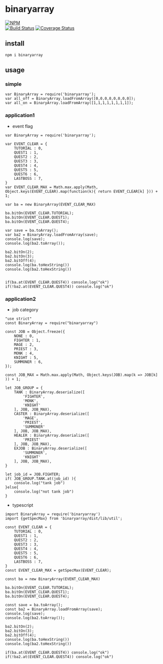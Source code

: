 # binaryarray

[![NPM](https://nodei.co/npm/binaryarray.png?downloads=true&downloadRank=true&stars=true)](https://nodei.co/npm/binaryarray)  
[![Build Status](https://secure.travis-ci.org/you21979/node-binaryarray.png?branch=master)](https://travis-ci.org/you21979/node-binaryarray)
[![Coverage Status](https://coveralls.io/repos/you21979/node-binaryarray/badge.png)](https://coveralls.io/r/you21979/node-binaryarray)

## install

```
npm i binaryarray
```

## usage

### simple

```
var BinaryArray = require('binaryarray');
var all_off = BinaryArray.loadFromArray([0,0,0,0,0,0,0,0]);
var all_on = BinaryArray.loadFromArray([1,1,1,1,1,1,1,1]);
```

### application1

* event flag

```
var BinaryArray = require('binaryarray');

var EVENT_CLEAR = {
    TUTORIAL : 0,
    QUEST1 : 1,
    QUEST2 : 2,
    QUEST3 : 3,
    QUEST4 : 4,
    QUEST5 : 5,
    QUEST6 : 6,
    LASTBOSS : 7,
}
var EVENT_CLEAR_MAX = Math.max.apply(Math, Object.keys(EVENT_CLEAR).map(function(k){ return EVENT_CLEAR[k] })) + 1;

var ba = new BinaryArray(EVENT_CLEAR_MAX)

ba.bitOn(EVENT_CLEAR.TUTORIAL);
ba.bitOn(EVENT_CLEAR.QUEST1);
ba.bitOn(EVENT_CLEAR.QUEST4);

var save = ba.toArray();
var ba2 = BinaryArray.loadFromArray(save);
console.log(save);
console.log(ba2.toArray());

ba2.bitOn(2);
ba2.bitOn(3);
ba2.bitOff(4);
console.log(ba.toHexString())
console.log(ba2.toHexString())


if(ba.at(EVENT_CLEAR.QUEST4)) console.log("ok")
if(!ba2.at(EVENT_CLEAR.QUEST4)) console.log("ok")

```

### application2

* job category

```
"use strict"
const BinaryArray = require("binaryarray")

const JOB = Object.freeze({
    NONE : 0,
    FIGHTER : 1,
    MAGE : 2,
    PRIEST : 3,
    MONK : 4,
    KNIGHT : 5,
    SUMMONER : 6,
});

const JOB_MAX = Math.max.apply(Math, Object.keys(JOB).map(k => JOB[k] )) + 1;

let JOB_GROUP = {
    TANK : BinaryArray.deserialize([
        'FIGHTER',
        'MONK',
        'KNIGHT'
    ], JOB, JOB_MAX),
    CASTER : BinaryArray.deserialize([
        'MAGE',
        'PRIEST',
        'SUMMONER'
    ], JOB, JOB_MAX),
    HEALER : BinaryArray.deserialize([
        'PRIEST'
    ], JOB, JOB_MAX),
    EXJOB : BinaryArray.deserialize([
        'SUMMONER',
        'KNIGHT'
    ], JOB, JOB_MAX),
}

let job_id = JOB.FIGHTER;
if( JOB_GROUP.TANK.at(job_id) ){
    console.log("tank job")
}else{
    console.log("not tank job")
}
```

* typescript

```
import BinaryArray = require('binaryarray')
import {getSpecMax} from 'binaryarray/dist/lib/util';

const EVENT_CLEAR = {
    TUTORIAL : 0,
    QUEST1 : 1,
    QUEST2 : 2,
    QUEST3 : 3,
    QUEST4 : 4,
    QUEST5 : 5,
    QUEST6 : 6,
    LASTBOSS : 7,
}
const EVENT_CLEAR_MAX = getSpecMax(EVENT_CLEAR);

const ba = new BinaryArray(EVENT_CLEAR_MAX)

ba.bitOn(EVENT_CLEAR.TUTORIAL);
ba.bitOn(EVENT_CLEAR.QUEST1);
ba.bitOn(EVENT_CLEAR.QUEST4);

const save = ba.toArray();
const ba2 = BinaryArray.loadFromArray(save);
console.log(save);
console.log(ba2.toArray());

ba2.bitOn(2);
ba2.bitOn(3);
ba2.bitOff(4);
console.log(ba.toHexString())
console.log(ba2.toHexString())

if(ba.at(EVENT_CLEAR.QUEST4)) console.log("ok")
if(!ba2.at(EVENT_CLEAR.QUEST4)) console.log("ok")
```
